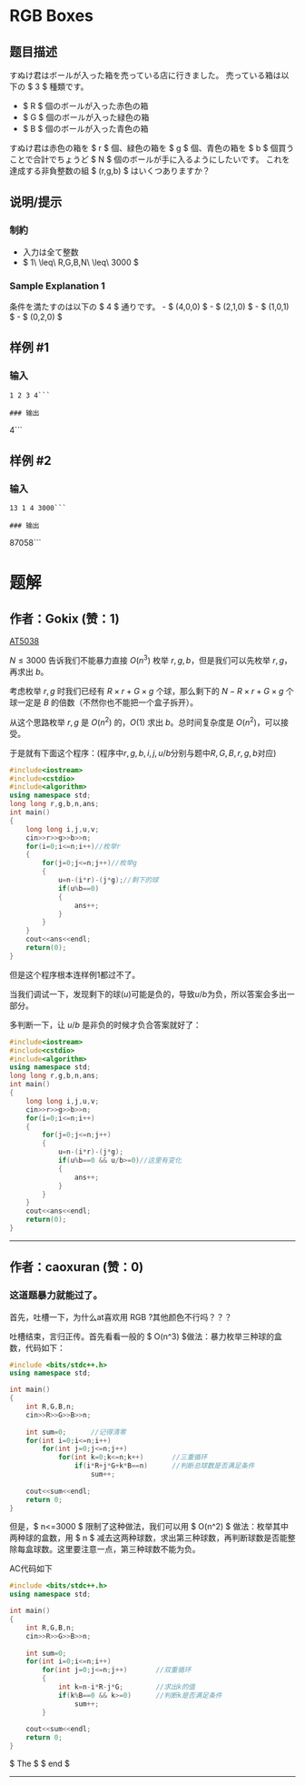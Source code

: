 # RGB Boxes

## 题目描述

[problemUrl]: https://atcoder.jp/contests/diverta2019/tasks/diverta2019_b

すぬけ君はボールが入った箱を売っている店に行きました。 売っている箱は以下の $ 3 $ 種類です。

- $ R $ 個のボールが入った赤色の箱
- $ G $ 個のボールが入った緑色の箱
- $ B $ 個のボールが入った青色の箱

すぬけ君は赤色の箱を $ r $ 個、緑色の箱を $ g $ 個、青色の箱を $ b $ 個買うことで合計でちょうど $ N $ 個のボールが手に入るようにしたいです。 これを達成する非負整数の組 $ (r,g,b) $ はいくつありますか？

## 说明/提示

### 制約

- 入力は全て整数
- $ 1\ \leq\ R,G,B,N\ \leq\ 3000 $

### Sample Explanation 1

条件を満たすのは以下の $ 4 $ 通りです。 - $ (4,0,0) $ - $ (2,1,0) $ - $ (1,0,1) $ - $ (0,2,0) $

## 样例 #1

### 输入

```
1 2 3 4```

### 输出

```
4```

## 样例 #2

### 输入

```
13 1 4 3000```

### 输出

```
87058```

# 题解

## 作者：Gokix (赞：1)

[AT5038](https://www.luogu.com.cn/problem/AT5038)

$N \le 3000$ 告诉我们不能暴力直接 $O(n^3)$ 枚举 $r,g,b$，但是我们可以先枚举 $r,g$，再求出 $b$。

考虑枚举 $r,g$ 时我们已经有 $R \times r + G \times g$ 个球，那么剩下的 $N-R \times r + G \times g$ 个球一定是 $B$ 的倍数（不然你也不能把一个盒子拆开）。

从这个思路枚举 $r,g$ 是 $O(n^2)$ 的，$O(1)$ 求出 $b$。总时间复杂度是 $O(n^2)$，可以接受。

于是就有下面这个程序：$( \text{程序中} r,g,b,i,j,u/b \text{分别与题中}R,G,B,r,g,b \text{对应})$

```cpp
#include<iostream>
#include<cstdio>
#include<algorithm>
using namespace std;
long long r,g,b,n,ans;
int main()
{
	long long i,j,u,v;
	cin>>r>>g>>b>>n;
	for(i=0;i<=n;i++)//枚举r
	{
		for(j=0;j<=n;j++)//枚举g
		{
			u=n-(i*r)-(j*g);//剩下的球
			if(u%b==0)
			{
				ans++;
			}
		}
	}
	cout<<ans<<endl;
	return(0);
} 
```

但是这个程序根本连样例1都过不了。

当我们调试一下，发现剩下的球$(u)$可能是负的，导致$u/b$为负，所以答案会多出一部分。

多判断一下，让 $u/b$ 是非负的时候才负合答案就好了：

```cpp
#include<iostream>
#include<cstdio>
#include<algorithm>
using namespace std;
long long r,g,b,n,ans;
int main()
{
	long long i,j,u,v;
	cin>>r>>g>>b>>n;
	for(i=0;i<=n;i++)
	{
		for(j=0;j<=n;j++)
		{
			u=n-(i*r)-(j*g);
			if(u%b==0 && u/b>=0)//这里有变化
			{
				ans++;
			}
		}
	}
	cout<<ans<<endl;
	return(0);
} 
```

---

## 作者：caoxuran (赞：0)

### 这道题暴力就能过了。
首先，吐槽一下，为什么at喜欢用 RGB ?其他颜色不行吗？？？

吐槽结束，言归正传。首先看看一般的 $ O(n^3) $做法：暴力枚举三种球的盒数，代码如下：
```cpp
#include <bits/stdc++.h>
using namespace std;

int main()
{
	int R,G,B,n;
	cin>>R>>G>>B>>n;
	
	int sum=0;		//记得清零 
	for(int i=0;i<=n;i++)
		for(int j=0;j<=n;j++)
			for(int k=0;k<=n;k++)		//三重循环 
				if(i*R+j*G+k*B==n)		//判断总球数是否满足条件
					sum++;
	
	cout<<sum<<endl;
	return 0;
}
```
但是，$ n<=3000 $ 限制了这种做法，我们可以用 $ O(n^2) $ 做法：枚举其中两种球的盒数，用 $ n $ 减去这两种球数，求出第三种球数，再判断球数是否能整除每盒球数。这里要注意一点，第三种球数不能为负。

AC代码如下
```cpp
#include <bits/stdc++.h>
using namespace std;

int main()
{
	int R,G,B,n;
	cin>>R>>G>>B>>n;
	
	int sum=0;
	for(int i=0;i<=n;i++)
		for(int j=0;j<=n;j++)		//双重循环 
		{
			int k=n-i*R-j*G; 		//求出k的值 
			if(k%B==0 && k>=0)		//判断k是否满足条件 
				sum++;
		}
	
	cout<<sum<<endl;
	return 0;
}
```
$ The $ $ end $

---


